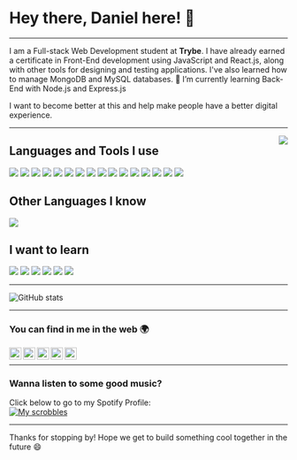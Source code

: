 # Hey there, Daniel here! 👋

---

I am a Full-stack Web Development student at **Trybe**. I have already earned a certificate in Front-End development using JavaScript and React.js, along with other tools for designing and testing applications. I've also learned how to manage MongoDB and MySQL databases.
🌱 I’m currently learning Back-End with Node.js and Express.js

I want to become better at this and help make people have a better digital experience.

---

<img align="right" src="https://giphy.com/gifs/l3vRmVv5P01I5NDAA/html5">

## Languages and Tools I use

<img src = "https://img.shields.io/badge/-HTML5-E34F26?style=for-the-badge&logo=html5&logoColor=white"> <img src = "https://img.shields.io/badge/-CSS3-1572B6?style=for-the-badge&logo=css3&logoColor=white"> <img src="https://img.shields.io/badge/-JavaScript-eed718?style=for-the-badge&logo=javascript&logoColor=ffffff"> <img src="https://img.shields.io/badge/-Jest-C21325?style=for-the-badge&logo=jest&logoColor=ffffff"> <img src="https://img.shields.io/badge/-Sass-cc6699?style=for-the-badge&logo=sass&logoColor=ffffff"> <img src="https://img.shields.io/badge/-React-000000?style=for-the-badge&logo=react&logoColor=00c8ff"> <img src="https://img.shields.io/badge/-ReactRouter-61DAFB?style=for-the-badge&logo=react%20router&logoColor=white"> <img src="https://img.shields.io/badge/-React Testing Library-E33332?style=for-the-badge&logo=testing-library&logoColor=white"> <img src="https://img.shields.io/badge/-Redux-764ABC?style=for-the-badge&logo=redux&logoColor=white"> <img src="https://img.shields.io/badge/-MongoDB-4DB33D?style=for-the-badge&logo=mongodb&logoColor=FFFFFF"> <img src="https://img.shields.io/badge/-MySQL-4479A1?style=for-the-badge&logo=mysql&logoColor=FFFFFF"> <img src="https://img.shields.io/badge/-Express.js-787878?style=for-the-badge&logo=express"> <img src="https://img.shields.io/badge/-Node.js-3C873A?style=for-the-badge&logo=Node.js&logoColor=white"> <img src="http://img.shields.io/badge/-Git-F1502F?style=for-the-badge&logo=git&logoColor=FFFFFF"> <img src="http://img.shields.io/badge/-Github-000000?style=for-the-badge&logo=github&logoColor=FFFFFF"> <img src="http://img.shields.io/badge/-VS%20Code-007ACC?style=for-the-badge&logo=visual%20studio%20code&logoColor=white">

## Other Languages I know

<img src="https://img.shields.io/badge/-Python-black?style=for-the-badge&logo=python&logoColor=3776AB">

## I want to learn

<img src="https://img.shields.io/badge/-Vue-3a495d?style=for-the-badge&logo=vue.js&logoColor=67b7f7"> <img src="https://img.shields.io/badge/-React Native-3a495d?style=for-the-badge&logo=react-native&logoColor=67b7f7"> <img src="http://img.shields.io/badge/-Deno-black?style=for-the-badge&logo=deno&logoColor=white"/> <img src="https://img.shields.io/badge/-Firebase-FFA611?style=for-the-badge&logo=firebase&logoColor=FFFFFF"> <img src="http://img.shields.io/badge/-Heroku-430098?style=for-the-badge&logo=heroku&logoColor=white"> <img src="https://img.shields.io/badge/-Progressive Web Apps-5A0FC8?style=for-the-badge">

---

![GitHub stats](https://github-readme-stats.vercel.app/api?username=Darthurmoura&show_icons=true&hide_border=true)

---

### You can find in me in the web 🌍

[<img align="left" alt="Darthurmoura" height="22px" src="http://img.shields.io/badge/-Darthurmoura-181717?style=for-the-badge&logo=github&logoColor=FFFFFF" />][website]
[<img align="left" alt="Darthurmoura" height="22px" src="http://img.shields.io/badge/-@Darthurmoura-12100E?style=for-the-badge&logo=Medium&logoColor=FFFFFF" />][medium]
[<img align="left" alt="Darthurmoura" height="22px" src="http://img.shields.io/badge/-Darthurmoura-1DA1F2?style=for-the-badge&logo=twitter&logoColor=FFFFFF" />][twitter]
[<img align="left" alt="Darthurmoura" height="22px" src="http://img.shields.io/badge/-Darthurmoura-0A66C2?style=for-the-badge&logo=linkedin&logoColor=FFFFFF" />][linkedin]
[<img align="left" alt="Darthurmoura" height="22px" src="http://img.shields.io/badge/-Darthurmoura-E4405F?style=for-the-badge&logo=instagram&logoColor=FFFFFF" />][instagram]

<br/>

---

### Wanna listen to some good music?

Click below to go to my Spotify Profile:
<br/>
[![My scrobbles](https://lastfm-recently-played.vercel.app/api?user=Wieglaf)](https://open.spotify.com/user/darthurmoura)

---

Thanks for stopping by! Hope we get to build something cool together in the future 😄

[website]: https://Darthurmoura.github.io/
[twitter]: https://twitter.com/Darthurmoura
[instagram]: https://www.instagram.com/darthurmoura/
[linkedin]: https://www.linkedin.com/in/darthurmoura/
[medium]: https://medium.com/@darthurmoura/

